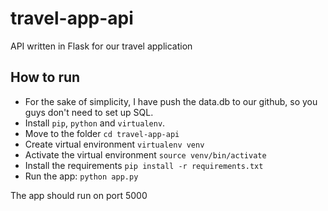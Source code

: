 # travel-app-api
API written in Flask for our travel application

## How to run
- For the sake of simplicity, I have push the data.db to our github, so you guys don't need to set up SQL.
- Install `pip`, `python` and `virtualenv`.
- Move to the folder `cd travel-app-api`
- Create virtual environment `virtualenv venv`
- Activate the virtual environment `source venv/bin/activate`
- Install the requirements `pip install -r requirements.txt`
- Run the app: `python app.py`

The app should run on port 5000
